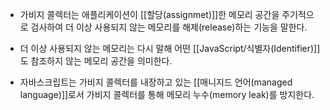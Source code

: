 - 가비지 콜렉터는 애플리케이션이 [[할당(assignmet)]]한 메모리 공간을 주기적으로 검사하여 더 이상 사용되지 않는 메모리를 해제(release)하는 기능을 말한다.
- 더 이상 사용되지 않는 메모리는 다시 말해 어떤 [[JavaScript/식별자(Identifier)]]도 참조하지 않는 메모리 공간을 의미한다.

- 자바스크립트는 가비지 콜렉터를 내장하고 있는 [[매니지드 언어(managed language)]]로서 가비지 콜렉터를 통해 메모리 누수(memory leak)를 방지한다.